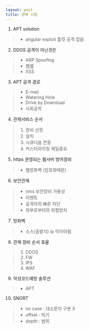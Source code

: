 ```yaml
---
layout: post
title: 관제 시험
---
```


1. APT solution
>- angular exploit 툴킷 공격 잡음

2. DDOS 공격이 아닌것은
>- ARP Spoofing 
>- 웹쉘
>- XSS

3. APT 공격 경로
>- E-mail
>- Watering Hole
>- Drive by Download
>- 사회공학

4. 관제서비스 순서
 >1. 장비 선정 
 >2. 설치
 >3. 시큐디움 연동
 >4. 커스터마이징 제일중요

5. https 운영되는 웹서버 방어장비
>- 웹방화벽 (암호화때문)

6. 보안관제 
>- nms 보안장비 가용성
>- 이벤트
>- 공격자의 빠른 차단
>- 외부로부터의 위협방지

7. 방화벽
>- 소스(출발지) ip 막아야됨

8. 관제 장비 순서 효율
 >1. DDOS
 >2. FW
 >3. IPS
 >4. WAF

9. 악성코드예방 솔루션
>- APT

10. SNORT
>- no case : 대소문자 구분 X
>- offset : 띄기
>- depth : 범위

